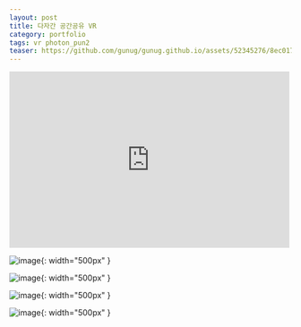 ```yaml
---
layout: post
title: 다자간 공간공유 VR
category: portfolio
tags: vr photon_pun2
teaser: https://github.com/gunug/gunug.github.io/assets/52345276/8ec01734-7720-49bf-ace8-0fab45f9c456
---
```



<iframe width="500" height="315" src="https://www.youtube.com/embed/6V3EaQfpBNw?si=TUk-_5e51zM7KZRk" title="YouTube video player" frameborder="0" allow="accelerometer; autoplay; clipboard-write; encrypted-media; gyroscope; picture-in-picture; web-share" allowfullscreen></iframe>

![image](https://github.com/gunug/gunug.github.io/assets/52345276/8ec01734-7720-49bf-ace8-0fab45f9c456){: width="500px" }

![image](https://github.com/gunug/gunug.github.io/assets/52345276/70492187-e5dd-4c9f-925f-260e36c3ad1f){: width="500px" }

![image](https://github.com/gunug/gunug.github.io/assets/52345276/781af2cc-3373-45d3-8fc2-4a5190ef1d94){: width="500px" }

![image](https://github.com/gunug/gunug.github.io/assets/52345276/febd7c2a-5e4c-4d7d-83ec-a0321c1d28c6){: width="500px" }
